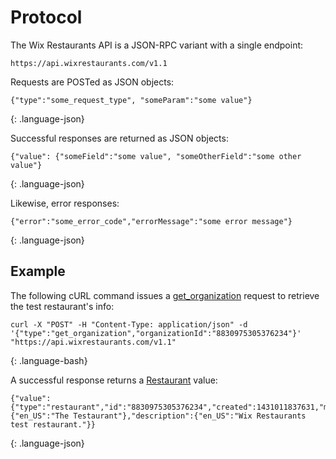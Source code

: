 # Protocol
The Wix Restaurants API is a JSON-RPC variant with a single endpoint:

    https://api.wixrestaurants.com/v1.1

Requests are POSTed as JSON objects:

~~~
{"type":"some_request_type", "someParam":"some value"}
~~~
{: .language-json}

Successful responses are returned as JSON objects:

~~~
{"value": {"someField":"some value", "someOtherField":"some other value"}
~~~
{: .language-json}

Likewise, error responses: 

~~~
{"error":"some_error_code","errorMessage":"some error message"}
~~~
{: .language-json}

## Example
The following cURL command issues a [get_organization](https://github.com/wix/openrest4j/blob/master/openrest4j-api/src/main/java/com/openrest/v1_1/GetOrganizationRequest.java) request to retrieve the test restaurant's info:

~~~
curl -X "POST" -H "Content-Type: application/json" -d '{"type":"get_organization","organizationId":"8830975305376234"}' "https://api.wixrestaurants.com/v1.1"
~~~
{: .language-bash}

A successful response returns a [Restaurant](https://github.com/wix/openrest4j/blob/master/openrest4j-api/src/main/java/com/openrest/v1_1/Restaurant.java) value:

~~~
{"value":{"type":"restaurant","id":"8830975305376234","created":1431011837631,"modified":1459086417084,"title":{"en_US":"The Testaurant"},"description":{"en_US":"Wix Restaurants test restaurant."}}
~~~
{: .language-json}
